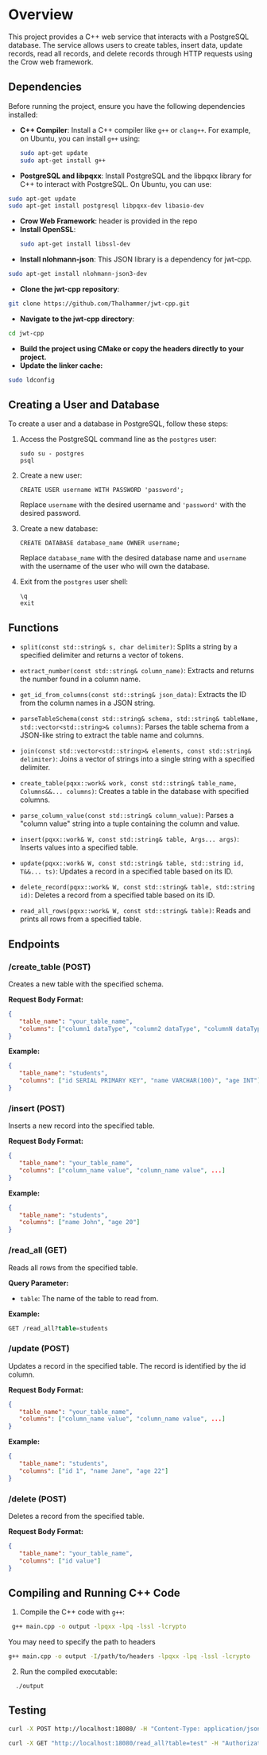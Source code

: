 # Overview
This project provides a C++ web service that interacts with a PostgreSQL database. The service allows users to create tables, insert data, update records, read all records, and delete records through HTTP requests using the Crow web framework.

## Dependencies
Before running the project, ensure you have the following dependencies installed:
- **C++ Compiler**: Install a C++ compiler like `g++` or `clang++`. For example, on Ubuntu, you can install `g++` using:
  ```sh
  sudo apt-get update
  sudo apt-get install g++
  ```
- **PostgreSQL and libpqxx**: Install PostgreSQL and the libpqxx library for C++ to interact with PostgreSQL. On Ubuntu, you can use:
 ```sh
 sudo apt-get update
sudo apt-get install postgresql libpqxx-dev libasio-dev
 ```
- **Crow Web Framework**: header is provided in the repo
- **Install OpenSSL**:
  ```sh
  sudo apt-get install libssl-dev
  ```
- **Install nlohmann-json**: This JSON library is a dependency for jwt-cpp.
```sh
sudo apt-get install nlohmann-json3-dev
```
- **Clone the jwt-cpp repository**:
```sh
git clone https://github.com/Thalhammer/jwt-cpp.git
```
- **Navigate to the jwt-cpp directory**:
```sh
cd jwt-cpp
```
- **Build the project using CMake or copy the headers directly to your project.**
- **Update the linker cache:**
```sh
sudo ldconfig
```

   ## Creating a User and Database

   To create a user and a database in PostgreSQL, follow these steps:

   1. Access the PostgreSQL command line as the `postgres` user:
      ```
      sudo su - postgres
      psql
      ```

   2. Create a new user:
      ```
      CREATE USER username WITH PASSWORD 'password';
      ```

      Replace `username` with the desired username and `'password'` with the desired password.

   3. Create a new database:
      ```
      CREATE DATABASE database_name OWNER username;
      ```

      Replace `database_name` with the desired database name and `username` with the username of the user who will own the database.

   5. Exit from the `postgres` user shell:
      ```
      \q
      exit
      ```


## Functions

- `split(const std::string& s, char delimiter)`: Splits a string by a specified delimiter and returns a vector of tokens.

- `extract_number(const std::string& column_name)`: Extracts and returns the number found in a column name.

- `get_id_from_columns(const std::string& json_data)`: Extracts the ID from the column names in a JSON string.

- `parseTableSchema(const std::string& schema, std::string& tableName, std::vector<std::string>& columns)`: Parses the table schema from a JSON-like string to extract the table name and columns.

- `join(const std::vector<std::string>& elements, const std::string& delimiter)`: Joins a vector of strings into a single string with a specified delimiter.

- `create_table(pqxx::work& work, const std::string& table_name, Columns&&... columns)`: Creates a table in the database with specified columns.

- `parse_column_value(const std::string& column_value)`: Parses a "column value" string into a tuple containing the column and value.

- `insert(pqxx::work& W, const std::string& table, Args... args)`: Inserts values into a specified table.

- `update(pqxx::work& W, const std::string& table, std::string id, T&&... ts)`: Updates a record in a specified table based on its ID.

- `delete_record(pqxx::work& W, const std::string& table, std::string id)`: Deletes a record from a specified table based on its ID.

- `read_all_rows(pqxx::work& W, const std::string& table)`: Reads and prints all rows from a specified table.

## Endpoints

### /create_table (POST)

Creates a new table with the specified schema.

**Request Body Format:**

```json
{
   "table_name": "your_table_name",
   "columns": ["column1 dataType", "column2 dataType", "columnN dataType"]
}
```

**Example:**

```json
{
   "table_name": "students",
   "columns": ["id SERIAL PRIMARY KEY", "name VARCHAR(100)", "age INT"]
}
```

### /insert (POST)

Inserts a new record into the specified table.

**Request Body Format:**

```json
{
   "table_name": "your_table_name",
   "columns": ["column_name value", "column_name value", ...]
}
```

**Example:**

```json
{
   "table_name": "students",
   "columns": ["name John", "age 20"]
}
```

### /read_all (GET)

Reads all rows from the specified table.

**Query Parameter:**

- `table`: The name of the table to read from.

**Example:**

```sql
GET /read_all?table=students
```

### /update (POST)

Updates a record in the specified table. The record is identified by the id column.

**Request Body Format:**

```json
{
   "table_name": "your_table_name",
   "columns": ["column_name value", "column_name value", ...]
}
```

**Example:**

```json
{
   "table_name": "students",
   "columns": ["id 1", "name Jane", "age 22"]
}
```

### /delete (POST)

Deletes a record from the specified table.

**Request Body Format:**

```json
{
   "table_name": "your_table_name",
   "columns": ["id value"]
}
```



## Compiling and Running C++ Code

1. Compile the C++ code with `g++`:
  ```sh
   g++ main.cpp -o output -lpqxx -lpq -lssl -lcrypto
   ```
You may need to specify the path to headers 
```sh
g++ main.cpp -o output -I/path/to/headers -lpqxx -lpq -lssl -lcrypto
```

2. Run the compiled executable:
 ```
   ./output
   ```
## Testing
```sh
curl -X POST http://localhost:18080/ -H "Content-Type: application/json" -d '{"username": "test","password": "testpass" }'
```

```sh
curl -X GET "http://localhost:18080/read_all?table=test" -H "Authorization: Bearer -token generated-"
```




